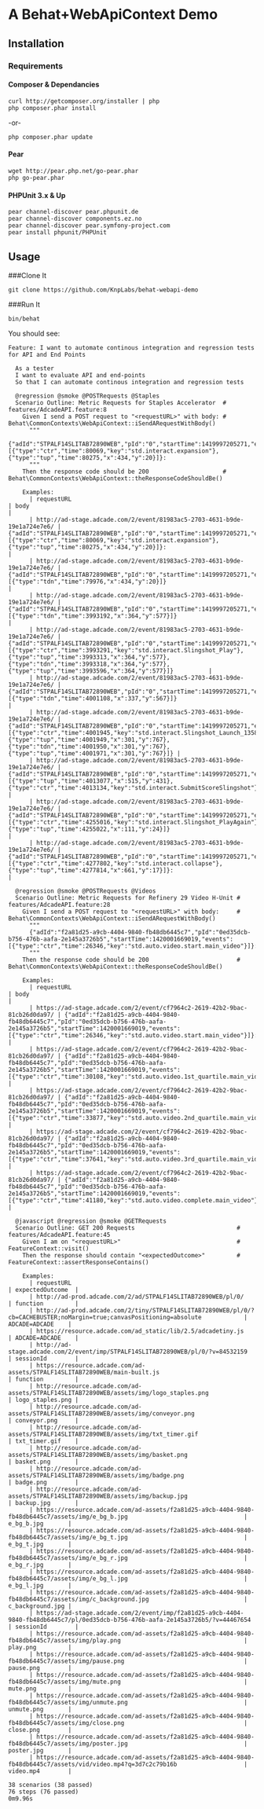 # A Behat+WebApiContext Demo

## Installation

### Requirements
#### Composer & Dependancies

	curl http://getcomposer.org/installer | php
	php composer.phar install

-or-

	php composer.phar update
	

#### Pear

	wget http://pear.php.net/go-pear.phar
	php go-pear.phar

#### PHPUnit 3.x & Up

	pear channel-discover pear.phpunit.de
	pear channel-discover components.ez.no
	pear channel-discover pear.symfony-project.com	
	pear install phpunit/PHPUnit

## Usage 

###Clone It

	git clone https://github.com/KnpLabs/behat-webapi-demo

###Run It

	bin/behat


You should see:

	Feature: I want to automate continous integration and regression tests for API and End Points
	  
	  As a tester
	  I want to evaluate API and end-points
	  So that I can automate continous integration and regression tests
	
	  @regression @smoke @POSTRequests @Staples
	  Scenario Outline: Metric Requests for Staples Accelerator  # features/AdcadeAPI.feature:8
	    Given I send a POST request to "<requestURL>" with body: # Behat\CommonContexts\WebApiContext::iSendARequestWithBody()
	      """
	      {"adId":"STPALF14SLITAB72890WEB","pId":"0","startTime":1419997205271,"events":[{"type":"ctr","time":80069,"key":"std.interact.expansion"},{"type":"tup","time":80275,"x":434,"y":20}]}:
	      """
	    Then the response code should be 200                     # Behat\CommonContexts\WebApiContext::theResponseCodeShouldBe()
	
	    Examples:
	      | requestURL                                                               | body                                                                                                                                                                                                                                                                                                  |
	      | http://ad-stage.adcade.com/2/event/81983ac5-2703-4631-b9de-19e1a724e7e6/ | {"adId":"STPALF14SLITAB72890WEB","pId":"0","startTime":1419997205271,"events":[{"type":"ctr","time":80069,"key":"std.interact.expansion"},{"type":"tup","time":80275,"x":434,"y":20}]}:                                                                                                               |
	      | http://ad-stage.adcade.com/2/event/81983ac5-2703-4631-b9de-19e1a724e7e6/ | {"adId":"STPALF14SLITAB72890WEB","pId":"0","startTime":1419997205271,"events":[{"type":"tdn","time":79976,"x":434,"y":20}]}                                                                                                                                                                           |
	      | http://ad-stage.adcade.com/2/event/81983ac5-2703-4631-b9de-19e1a724e7e6/ | {"adId":"STPALF14SLITAB72890WEB","pId":"0","startTime":1419997205271,"events":[{"type":"tdn","time":3993192,"x":364,"y":577}]}                                                                                                                                                                        |
	      | http://ad-stage.adcade.com/2/event/81983ac5-2703-4631-b9de-19e1a724e7e6/ | {"adId":"STPALF14SLITAB72890WEB","pId":"0","startTime":1419997205271,"events":[{"type":"ctr","time":3993291,"key":"std.interact.Slingshot_Play"},{"type":"tup","time":3993313,"x":364,"y":577},{"type":"tdn","time":3993318,"x":364,"y":577},{"type":"tup","time":3993596,"x":364,"y":577}]}          |
	      | http://ad-stage.adcade.com/2/event/81983ac5-2703-4631-b9de-19e1a724e7e6/ | {"adId":"STPALF14SLITAB72890WEB","pId":"0","startTime":1419997205271,"events":[{"type":"tdn","time":4001108,"x":337,"y":567}]}                                                                                                                                                                        |
	      | http://ad-stage.adcade.com/2/event/81983ac5-2703-4631-b9de-19e1a724e7e6/ | {"adId":"STPALF14SLITAB72890WEB","pId":"0","startTime":1419997205271,"events":[{"type":"ctr","time":4001945,"key":"std.interact.Slingshot_Launch_135848"},{"type":"tup","time":4001949,"x":301,"y":767},{"type":"tdn","time":4001950,"x":301,"y":767},{"type":"tup","time":4001971,"x":301,"y":767}]} |
	      | http://ad-stage.adcade.com/2/event/81983ac5-2703-4631-b9de-19e1a724e7e6/ | {"adId":"STPALF14SLITAB72890WEB","pId":"0","startTime":1419997205271,"events":[{"type":"tup","time":4013077,"x":515,"y":431},{"type":"ctr","time":4013134,"key":"std.interact.SubmitScoreSlingshot"}]}                                                                                                |
	      | http://ad-stage.adcade.com/2/event/81983ac5-2703-4631-b9de-19e1a724e7e6/ | {"adId":"STPALF14SLITAB72890WEB","pId":"0","startTime":1419997205271,"events":[{"type":"ctr","time":4255016,"key":"std.interact.Slingshot_PlayAgain"},{"type":"tup","time":4255022,"x":111,"y":24}]}                                                                                                  |
	      | http://ad-stage.adcade.com/2/event/81983ac5-2703-4631-b9de-19e1a724e7e6/ | {"adId":"STPALF14SLITAB72890WEB","pId":"0","startTime":1419997205271,"events":[{"type":"ctr","time":4277802,"key":"std.interact.collapse"},{"type":"tup","time":4277814,"x":661,"y":17}]}:                                                                                                            |
	
	  @regression @smoke @POSTRequests @Videos
	  Scenario Outline: Metric Requests for Refinery 29 Video H-Unit # features/AdcadeAPI.feature:28
	    Given I send a POST request to "<requestURL>" with body:     # Behat\CommonContexts\WebApiContext::iSendARequestWithBody()
	      """
	      {"adId":"f2a81d25-a9cb-4404-9840-fb48db6445c7","pId":"0ed35dcb-b756-476b-aafa-2e145a3726b5","startTime":1420001669019,"events":[{"type":"ctr","time":26346,"key":"std.auto.video.start.main_video"}]}:
	      """
	    Then the response code should be 200                         # Behat\CommonContexts\WebApiContext::theResponseCodeShouldBe()
	
	    Examples:
	      | requestURL                                                                | body                                                                                                                                                                                                          |
	      | https://ad-stage.adcade.com/2/event/cf7964c2-2619-42b2-9bac-81cb26d0da97/ | {"adId":"f2a81d25-a9cb-4404-9840-fb48db6445c7","pId":"0ed35dcb-b756-476b-aafa-2e145a3726b5","startTime":1420001669019,"events":[{"type":"ctr","time":26346,"key":"std.auto.video.start.main_video"}]}:        |
	      | https://ad-stage.adcade.com/2/event/cf7964c2-2619-42b2-9bac-81cb26d0da97/ | {"adId":"f2a81d25-a9cb-4404-9840-fb48db6445c7","pId":"0ed35dcb-b756-476b-aafa-2e145a3726b5","startTime":1420001669019,"events":[{"type":"ctr","time":30108,"key":"std.auto.video.1st_quartile.main_video"}]}: |
	      | https://ad-stage.adcade.com/2/event/cf7964c2-2619-42b2-9bac-81cb26d0da97/ | {"adId":"f2a81d25-a9cb-4404-9840-fb48db6445c7","pId":"0ed35dcb-b756-476b-aafa-2e145a3726b5","startTime":1420001669019,"events":[{"type":"ctr","time":33877,"key":"std.auto.video.2nd_quartile.main_video"}]}: |
	      | https://ad-stage.adcade.com/2/event/cf7964c2-2619-42b2-9bac-81cb26d0da97/ | {"adId":"f2a81d25-a9cb-4404-9840-fb48db6445c7","pId":"0ed35dcb-b756-476b-aafa-2e145a3726b5","startTime":1420001669019,"events":[{"type":"ctr","time":37641,"key":"std.auto.video.3rd_quartile.main_video"}]}: |
	      | https://ad-stage.adcade.com/2/event/cf7964c2-2619-42b2-9bac-81cb26d0da97/ | {"adId":"f2a81d25-a9cb-4404-9840-fb48db6445c7","pId":"0ed35dcb-b756-476b-aafa-2e145a3726b5","startTime":1420001669019,"events":[{"type":"ctr","time":41180,"key":"std.auto.video.complete.main_video"}]}:     |
	
	  @javascript @regression @smoke @GETRequests
	  Scenario Outline: GET 200 Requests                             # features/AdcadeAPI.feature:45
	    Given I am on "<requestURL>"                                 # FeatureContext::visit()
	    Then the response should contain "<expectedOutcome>"         # FeatureContext::assertResponseContains()
	
	    Examples:
	      | requestURL                                                                                                                       | expectedOutcome  |
	      | http://ad-prod.adcade.com/2/ad/STPALF14SLITAB72890WEB/pl/0/                                                                      | function         |
	      | http://ad-prod.adcade.com/2/tiny/STPALF14SLITAB72890WEB/pl/0/?cb=CACHEBUSTER;noMargin=true;canvasPositioning=absolute            | ADCADE=ADCADE    |
	      | https://resource.adcade.com/ad_static/lib/2.5/adcadetiny.js                                                                      | ADCADE=ADCADE    |
	      | http://ad-stage.adcade.com/2/event/imp/STPALF14SLITAB72890WEB/pl/0/?v=84532159                                                   | sessionId        |
	      | https://resource.adcade.com/ad-assets/STPALF14SLITAB72890WEB/main-built.js                                                       | function         |
	      | http://resource.adcade.com/ad-assets/STPALF14SLITAB72890WEB/assets/img/logo_staples.png                                          | logo_staples.png |
	      | http://resource.adcade.com/ad-assets/STPALF14SLITAB72890WEB/assets/img/conveyor.png                                              | conveyor.png     |
	      | http://resource.adcade.com/ad-assets/STPALF14SLITAB72890WEB/assets/img/txt_timer.gif                                             | txt_timer.gif    |
	      | http://resource.adcade.com/ad-assets/STPALF14SLITAB72890WEB/assets/img/basket.png                                                | basket.png       |
	      | http://resource.adcade.com/ad-assets/STPALF14SLITAB72890WEB/assets/img/badge.png                                                 | badge.png        |
	      | http://resource.adcade.com/ad-assets/STPALF14SLITAB72890WEB/assets/img/backup.jpg                                                | backup.jpg       |
	      | https://resource.adcade.com/ad-assets/f2a81d25-a9cb-4404-9840-fb48db6445c7/assets/img/e_bg_b.jpg                                 | e_bg_b.jpg       |
	      | https://resource.adcade.com/ad-assets/f2a81d25-a9cb-4404-9840-fb48db6445c7/assets/img/e_bg_t.jpg                                 | e_bg_t.jpg       |
	      | https://resource.adcade.com/ad-assets/f2a81d25-a9cb-4404-9840-fb48db6445c7/assets/img/e_bg_r.jpg                                 | e_bg_r.jpg       |
	      | https://resource.adcade.com/ad-assets/f2a81d25-a9cb-4404-9840-fb48db6445c7/assets/img/e_bg_l.jpg                                 | e_bg_l.jpg       |
	      | https://resource.adcade.com/ad-assets/f2a81d25-a9cb-4404-9840-fb48db6445c7/assets/img/c_background.jpg                           | c_background.jpg |
	      | https://ad-stage.adcade.com/2/event/imp/f2a81d25-a9cb-4404-9840-fb48db6445c7/pl/0ed35dcb-b756-476b-aafa-2e145a3726b5/?v=44467654 | sessionId        |
	      | https://resource.adcade.com/ad-assets/f2a81d25-a9cb-4404-9840-fb48db6445c7/assets/img/play.png                                   | play.png         |
	      | https://resource.adcade.com/ad-assets/f2a81d25-a9cb-4404-9840-fb48db6445c7/assets/img/pause.png                                  | pause.png        |
	      | https://resource.adcade.com/ad-assets/f2a81d25-a9cb-4404-9840-fb48db6445c7/assets/img/mute.png                                   | mute.png         |
	      | https://resource.adcade.com/ad-assets/f2a81d25-a9cb-4404-9840-fb48db6445c7/assets/img/unmute.png                                 | unmute.png       |
	      | https://resource.adcade.com/ad-assets/f2a81d25-a9cb-4404-9840-fb48db6445c7/assets/img/close.png                                  | close.png        |
	      | https://resource.adcade.com/ad-assets/f2a81d25-a9cb-4404-9840-fb48db6445c7/assets/img/poster.jpg                                 | poster.jpg       |
	      | https://resource.adcade.com/ad-assets/f2a81d25-a9cb-4404-9840-fb48db6445c7/assets/vid/video.mp4?q=3d7c2c79b16b                   | video.mp4        |
	
	38 scenarios (38 passed)
	76 steps (76 passed)
	0m9.96s
